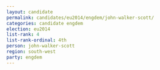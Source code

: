 ```yaml
---
layout: candidate
permalink: candidates/eu2014/engdem/john-walker-scott/
categories: candidate engdem
election: eu2014
list-rank: 4
list-rank-ordinal: 4th
person: john-walker-scott
region: south-west
party: engdem
---
```

